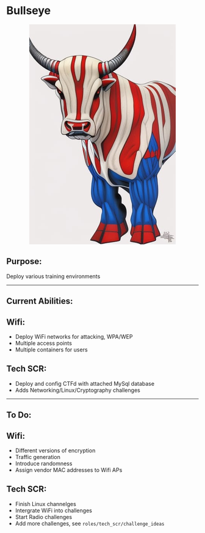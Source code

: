 # Bullseye
<p align="center" title="Hi">  <img src="images/bullseye.jpg" /> </p>


## Purpose:
Deploy various training environments

---
## Current Abilities:
## Wifi:
- Deploy WiFi networks for attacking, WPA/WEP
- Multiple access points
- Multiple containers for users
## Tech SCR:
- Deploy and config CTFd with attached MySql database
- Adds Networking/Linux/Cryptography challenges

---
## To Do:
## Wifi:
- Different versions of encryption
- Traffic generation
- Introduce randomness
- Assign vendor MAC addresses to Wifi APs
## Tech SCR:
- Finish Linux channelges
- Intergrate WiFi into challenges
- Start Radio challenges
- Add more challenges, see `roles/tech_scr/challenge_ideas`
